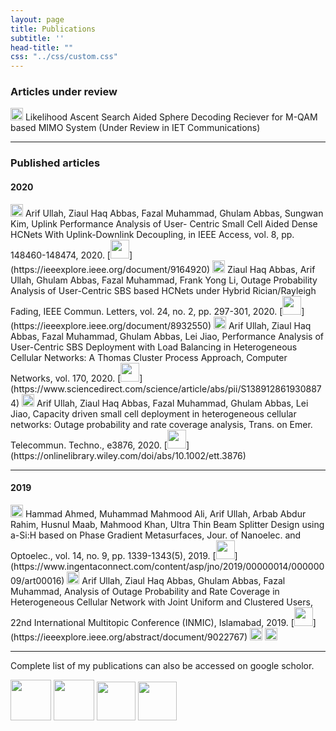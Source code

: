 ```yaml
---
layout: page
title: Publications
subtitle: ''
head-title: ""
css: "../css/custom.css"
---
```




### Articles under review

<img src="../img/journal-article.png" height="20px">
Likelihood Ascent Search Aided Sphere Decoding Reciever for M-QAM based MIMO System (Under Review in IET Communications)

----

### Published articles

#### 2020

<img src="../img/journal-article.png" height="20px">
Arif Ullah, Ziaul Haq Abbas, Fazal Muhammad, Ghulam Abbas, Sungwan Kim, Uplink Performance Analysis of User- Centric
Small Cell Aided Dense HCNets With Uplink-Downlink Decoupling, in IEEE Access, vol. 8, pp. 148460-148474, 2020. [<img src="../img/link.png" height="30px">](https://ieeexplore.ieee.org/document/9164920) 

<img src="../img/journal-article.png" height="20px">
Ziaul Haq Abbas, Arif Ullah, Ghulam Abbas, Fazal Muhammad, Frank Yong Li, Outage Probability Analysis of User-Centric SBS based HCNets under Hybrid Rician/Rayleigh Fading, IEEE Commun. Letters, vol. 24, no. 2, pp. 297-301, 2020. [<img src="../img/link.png" height="30px">](https://ieeexplore.ieee.org/document/8932550)

<img src="../img/journal-article.png" height="20px">
Arif Ullah, Ziaul Haq Abbas, Fazal Muhammad, Ghulam Abbas, Lei Jiao, Performance Analysis of User-Centric SBS Deployment with Load Balancing in Heterogeneous Cellular Networks: A Thomas Cluster Process Approach, Computer Networks, vol. 170, 2020. [<img src="../img/link.png" height="30px">](https://www.sciencedirect.com/science/article/abs/pii/S1389128619308874)

<img src="../img/journal-article.png" height="20px">
Arif Ullah, Ziaul Haq Abbas, Fazal Muhammad, Ghulam Abbas, Lei Jiao, Capacity driven small cell deployment in heterogeneous cellular networks: Outage probability and rate coverage analysis, Trans. on Emer. Telecommun. Techno., e3876, 2020. [<img src="../img/link.png" height="30px">](https://onlinelibrary.wiley.com/doi/abs/10.1002/ett.3876)

----

#### 2019

<img src="../img/journal-article.png" height="20px">
Hammad Ahmed, Muhammad Mahmood Ali, Arif Ullah, Arbab Abdur Rahim, Husnul Maab, Mahmood Khan, Ultra Thin Beam Splitter Design using a-Si:H based on Phase Gradient Metasurfaces, Jour. of Nanoelec. and Optoelec., vol. 14, no. 9, pp. 1339-1343(5), 2019. [<img src="../img/link.png" height="30px">](https://www.ingentaconnect.com/content/asp/jno/2019/00000014/00000009/art00016)

<img src="../img/conference-paper.png" height="20px">
Arif Ullah, Ziaul Haq Abbas, Ghulam Abbas, Fazal Muhammad, Analysis of Outage Probability and Rate Coverage in Heterogeneous Cellular Network with Joint Uniform and Clustered Users, 22nd International Multitopic Conference (INMIC), Islamabad, 2019. [<img src="../img/link.png" height="30px">](https://ieeexplore.ieee.org/abstract/document/9022767) 


<img src="../img/workshop-paper.png" height="20px">


<img src="../img/book-chapter.png" height="20px">

----

Complete list of my publications can also be accessed on google scholor.


[<img src="../img/googlescholor.png" height="65px">](https://scholar.google.com/citations?user=gktHbTcAAAAJ&hl=en)
[<img src="../img/researchgate.png" height="65px">](https://www.researchgate.net/profile/Arif_Ullah_Khan3)
[<img src="../img/orcid.png" height="62px">](https://orcid.org/0000-0002-0555-6644)
[<img src="../img/linkedin.png" height="62px">](https://www.linkedin.com/in/arifullah012/)








































